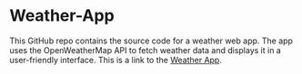 # Weather-App
This GitHub repo contains the source code for a weather web app. The app uses the OpenWeatherMap API to fetch weather data and displays it in a user-friendly interface.
This is a link to the [Weather App](https://weather-01-app.netlify.app/).
